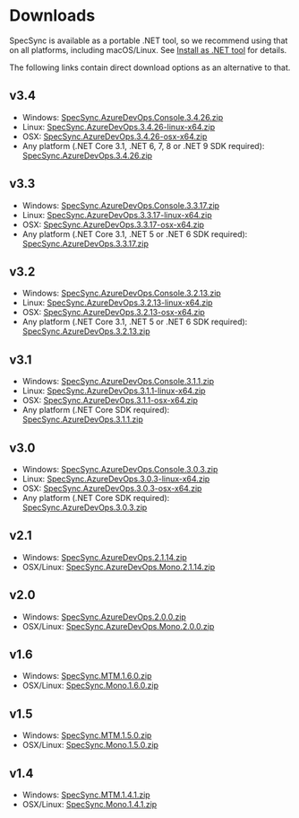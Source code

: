 # Downloads

SpecSync is available as a portable .NET tool, so we recommend using that on all platforms, including macOS/Linux. See [Install as .NET tool](installation/dotnet-core-tool.md) for details.

The following links contain direct download options as an alternative to that.

## v3.4

* Windows: [SpecSync.AzureDevOps.Console.3.4.26.zip](https://www.specsolutions.eu/media/specsync/SpecSync.AzureDevOps.Console.3.4.26.zip)
* Linux: [SpecSync.AzureDevOps.3.4.26-linux-x64.zip](https://www.specsolutions.eu/media/specsync/SpecSync.AzureDevOps.3.4.26-linux-x64.zip)
* OSX: [SpecSync.AzureDevOps.3.4.26-osx-x64.zip](https://www.specsolutions.eu/media/specsync/SpecSync.AzureDevOps.3.4.26-osx-x64.zip)
* Any platform (.NET Core 3.1, .NET 6, 7, 8 or .NET 9 SDK required): [SpecSync.AzureDevOps.3.4.26.zip](https://www.specsolutions.eu/media/specsync/SpecSync.AzureDevOps.3.4.26.zip)

## v3.3

* Windows: [SpecSync.AzureDevOps.Console.3.3.17.zip](https://www.specsolutions.eu/media/specsync/SpecSync.AzureDevOps.Console.3.3.17.zip)
* Linux: [SpecSync.AzureDevOps.3.3.17-linux-x64.zip](https://www.specsolutions.eu/media/specsync/SpecSync.AzureDevOps.3.3.17-linux-x64.zip)
* OSX: [SpecSync.AzureDevOps.3.3.17-osx-x64.zip](https://www.specsolutions.eu/media/specsync/SpecSync.AzureDevOps.3.3.17-osx-x64.zip)
* Any platform (.NET Core 3.1, .NET 5 or .NET 6 SDK required): [SpecSync.AzureDevOps.3.3.17.zip](https://www.specsolutions.eu/media/specsync/SpecSync.AzureDevOps.3.3.17.zip)

## v3.2

* Windows: [SpecSync.AzureDevOps.Console.3.2.13.zip](https://www.specsolutions.eu/media/specsync/SpecSync.AzureDevOps.Console.3.2.13.zip)
* Linux: [SpecSync.AzureDevOps.3.2.13-linux-x64.zip](https://www.specsolutions.eu/media/specsync/SpecSync.AzureDevOps.3.2.13-linux-x64.zip)
* OSX: [SpecSync.AzureDevOps.3.2.13-osx-x64.zip](https://www.specsolutions.eu/media/specsync/SpecSync.AzureDevOps.3.2.13-osx-x64.zip)
* Any platform (.NET Core 3.1, .NET 5 or .NET 6 SDK required): [SpecSync.AzureDevOps.3.2.13.zip](https://www.specsolutions.eu/media/specsync/SpecSync.AzureDevOps.3.2.13.zip)

## v3.1

* Windows: [SpecSync.AzureDevOps.Console.3.1.1.zip](https://www.specsolutions.eu/media/specsync/SpecSync.AzureDevOps.Console.3.1.1.zip)
* Linux: [SpecSync.AzureDevOps.3.1.1-linux-x64.zip](https://www.specsolutions.eu/media/specsync/SpecSync.AzureDevOps.3.1.1-linux-x64.zip)
* OSX: [SpecSync.AzureDevOps.3.1.1-osx-x64.zip](https://www.specsolutions.eu/media/specsync/SpecSync.AzureDevOps.3.1.1-osx-x64.zip)
* Any platform (.NET Core SDK required): [SpecSync.AzureDevOps.3.1.1.zip](https://www.specsolutions.eu/media/specsync/SpecSync.AzureDevOps.3.1.1.zip)

## v3.0

* Windows: [SpecSync.AzureDevOps.Console.3.0.3.zip](https://www.specsolutions.eu/media/specsync/SpecSync.AzureDevOps.Console.3.0.3.zip)
* Linux: [SpecSync.AzureDevOps.3.0.3-linux-x64.zip](https://www.specsolutions.eu/media/specsync/SpecSync.AzureDevOps.3.0.3-linux-x64.zip)
* OSX: [SpecSync.AzureDevOps.3.0.3-osx-x64.zip](https://www.specsolutions.eu/media/specsync/SpecSync.AzureDevOps.3.0.3-osx-x64.zip)
* Any platform (.NET Core SDK required): [SpecSync.AzureDevOps.3.0.3.zip](https://www.specsolutions.eu/media/specsync/SpecSync.AzureDevOps.3.0.3.zip)

## v2.1

* Windows: [SpecSync.AzureDevOps.2.1.14.zip](https://www.specsolutions.eu/media/specsync/SpecSync.AzureDevOps.2.1.14.zip)
* OSX/Linux: [SpecSync.AzureDevOps.Mono.2.1.14.zip](https://www.specsolutions.eu/media/specsync/SpecSync.AzureDevOps.Mono.2.1.14.zip)

## v2.0

* Windows: [SpecSync.AzureDevOps.2.0.0.zip](https://www.specsolutions.eu/media/specsync/SpecSync.AzureDevOps.2.0.0.zip)
* OSX/Linux: [SpecSync.AzureDevOps.Mono.2.0.0.zip](https://www.specsolutions.eu/media/specsync/SpecSync.AzureDevOps.Mono.2.0.0.zip)

## v1.6

* Windows: [SpecSync.MTM.1.6.0.zip](https://www.specsolutions.eu/media/specsync/SpecSync.MTM.1.6.0.zip)
* OSX/Linux: [SpecSync.Mono.1.6.0.zip](https://www.specsolutions.eu/media/specsync/SpecSync.Mono.1.6.0.zip)

## v1.5

* Windows: [SpecSync.MTM.1.5.0.zip](https://www.specsolutions.eu/media/specsync/SpecSync.MTM.1.5.0.zip)
* OSX/Linux: [SpecSync.Mono.1.5.0.zip](https://www.specsolutions.eu/media/specsync/SpecSync.Mono.1.5.0.zip)

## v1.4

* Windows: [SpecSync.MTM.1.4.1.zip](https://www.specsolutions.eu/media/specsync/SpecSync.MTM.1.4.1.zip)
* OSX/Linux: [SpecSync.Mono.1.4.1.zip](https://www.specsolutions.eu/media/specsync/SpecSync.Mono.1.4.1.zip)


